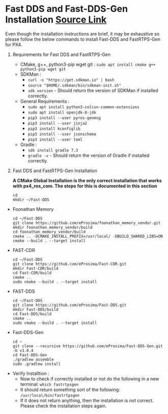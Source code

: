 # Fast DDS and Fast-DDS-Gen Installation [Source Link](https://fast-dds.docs.eprosima.com/en/latest/installation/sources/sources_linux.html)

Even though the installation instructions are brief, it may be exhaustive so please follow the below commands to install Fast-DDS and FastRTPS-Gen for PX4. 

1. Requirements for Fast DDS and FastRTPS-Gen
    - CMake, g++, python3-pip wget git : `sudo apt install cmake g++ python3-pip wget git`
    - SDKMan : 
      - `curl -s "https://get.sdkman.io" | bash`  
      - `source "$HOME/.sdkman/bin/sdkman-init.sh"`  
      - `sdk version` - Should return the version of SDKMan if installed correctly.
   - General Requirements : 
     - `sudo apt install python3-colcon-common-extensions`
     - `sudo apt install openjdk-8-jdk`
     - `pip3 install --user pyros-genmsg`
     - `pip3 install --user jinja2`
     - `pip3 install kconfiglib`
     - `pip3 install --user jsonschema`
     - `pip3 install --user toml`
   - Gradle :
       - `sdk install gradle 7.3`
       - `gradle -v` - Should return the version of Gradle if installed correctly.

2. Fast DDS and FastRTPS-Gen Installation

   **A CMake Global Installation is the only correct installation that works with px4_ros_com. The steps for this is documented in this section**

   ```
   cd 
   mkdir ~/Fast-DDS
   ```
- Foonathan Memory
   ```
   cd ~/Fast-DDS
   git clone https://github.com/eProsima/foonathan_memory_vendor.git
   mkdir foonathan_memory_vendor/build
   cd foonathan_memory_vendor/build
   cmake .. -DCMAKE_INSTALL_PREFIX=/usr/local/ -DBUILD_SHARED_LIBS=ON
   cmake --build . --target install
   ```
- FAST-CDR
   ```
   cd ~/Fast-DDS
   git clone https://github.com/eProsima/Fast-CDR.git
   mkdir Fast-CDR/build
   cd Fast-CDR/build
   cmake ..
   sudo cmake --build . --target install
   ```
- FAST-DDS
   ```
   cd ~/Fast-DDS
   git clone https://github.com/eProsima/Fast-DDS.git
   mkdir Fast-DDS/build
   cd Fast-DDS/build
   cmake ..
   sudo cmake --build . --target install
   ```
- Fast-DDS-Gen
   ```
   cd ~
   git clone --recursive https://github.com/eProsima/Fast-DDS-Gen.git -b v1.0.4
   cd Fast-DDS-Gen
   ./gradlew assemble
   sudo .gradlew install
   ```
- Verify Installtion : 
  - Now to check if correctly installed or not do the following in a new terminal:
   `which fastrtpsgen`
  - It should return something sort of the following: `/usr/local/bin/fastrtpsgen`
  - If it does not return anything, then the installation is not correct. Please check the installation steps again.
